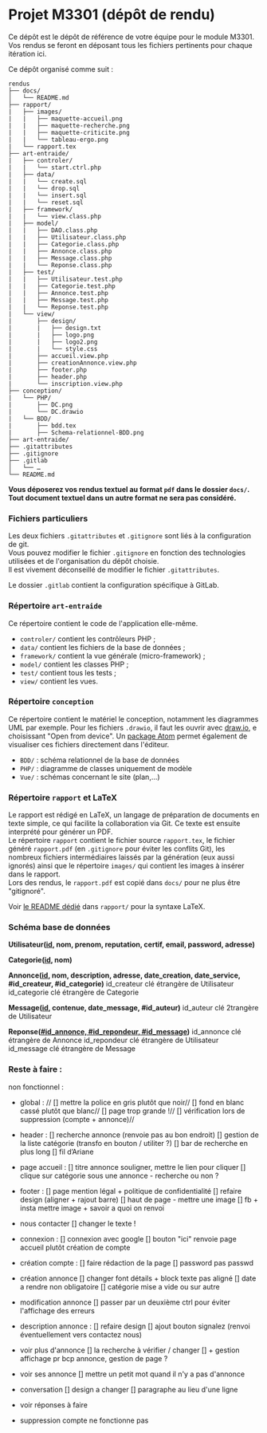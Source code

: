 # Projet M3301 (dépôt de rendu)

Ce dépôt est le dépôt de référence de votre équipe pour le module M3301.
Vos rendus se feront en déposant tous les fichiers pertinents pour chaque itération ici.

Ce dépôt organisé comme suit :
```console
rendus
├── docs/
│   └── README.md
├── rapport/
|   ├── images/
|   |   ├── maquette-accueil.png
|   |   ├── maquette-recherche.png
|   |   ├── maquette-criticite.png
|   |   └── tableau-ergo.png
|   └── rapport.tex
├── art-entraide/
|   ├── controler/
|   |   └── start.ctrl.php
|   ├── data/
|   |   └── create.sql
|   |   └── drop.sql
|   |   └── insert.sql
|   |   └── reset.sql
|   ├── framework/
|   |   └── view.class.php
|   ├── model/
|   |   ├── DAO.class.php
|   |   ├── Utilisateur.class.php
|   |   ├── Categorie.class.php
|   |   ├── Annonce.class.php
|   |   ├── Message.class.php
|   |   └── Reponse.class.php
|   ├── test/
|   |   ├── Utilisateur.test.php
|   |   ├── Categorie.test.php
|   |   ├── Annonce.test.php
|   |   ├── Message.test.php
|   |   └── Reponse.test.php
|   └── view/
|       ├── design/
|       |   ├── design.txt
|       |   ├── logo.png
|       |   ├── logo2.png
|       |   └── style.css
|       ├── accueil.view.php
|       ├── creationAnnonce.view.php
|       ├── footer.php
|       ├── header.php
|       └── inscription.view.php
├── conception/
|   └── PHP/
|       ├── DC.png
|       └── DC.drawio
|   └── BDD/
|       ├── bdd.tex
|       ├── Schema-relationnel-BDD.png
├── art-entraide/
├── .gitattributes
├── .gitignore
├── .gitlab
│   └── …
└── README.md
```

**Vous déposerez vos rendus textuel au format `pdf` dans le dossier `docs/`.<br>
Tout document textuel dans un autre format ne sera pas considéré.**


### Fichiers particuliers

Les deux fichiers `.gitattributes` et `.gitignore` sont liés à la configuration de git.<br>
Vous pouvez modifier le fichier `.gitignore` en fonction des technologies utilisées et de l'organisation du dépôt choisie.<br>
Il est vivement déconseillé de modifier le fichier `.gitattributes`.

Le dossier `.gitlab` contient la configuration spécifique à GitLab.

### Répertoire `art-entraide`

Ce répertoire contient le code de l'application elle-même.

- `controler/` contient les contrôleurs PHP ;
- `data/` contient les fichiers de la base de données ;
- `framework/` contient la vue générale (micro-framework) ;
- `model/` contient les classes PHP ;
- `test/` contient tous les tests ;
- `view/` contient les vues.

### Répertoire `conception`
Ce répertoire contient le matériel le conception, notamment les diagrammes UML par exemple.
Pour les fichiers `.drawio`, il faut les ouvrir avec [draw.io](https://app.diagrams.net/), e choisissant "Open from device". Un [package Atom](https://atom.io/packages/atom-drawio) permet également de visualiser ces fichiers directement dans l'éditeur.

- `BDD/` : schéma relationnel de la base de données
- `PHP/` : diagramme de classes uniquement de modèle
- `Vue/` : schémas concernant le site (plan,...)

### Répertoire `rapport` et LaTeX
Le rapport est rédigé en LaTeX, un langage de préparation de documents en texte simple, ce qui facilite la collaboration via Git. Ce texte est ensuite interprété pour générer un PDF.\
Le répertoire `rapport` contient le fichier source `rapport.tex`, le fichier généré `rapport.pdf` (en `.gitignore` pour éviter les conflits Git), les nombreux fichiers intermédiaires laissés par la génération (eux aussi ignorés) ainsi que le répertoire `images/` qui contient les images à insérer dans le rapport.\
Lors des rendus, le `rapport.pdf` est copié dans `docs/` pour ne plus être "gitignoré".

Voir [le README dédié](https://gricad-gitlab.univ-grenoble-alpes.fr/iut2-info/m3301/2020-s3/team-9/rendus/-/blob/master/rapport/README.md) dans `rapport/` pour la syntaxe LaTeX.

### Schéma base de données
**Utilisateur(<u>id</u>, nom, prenom, reputation, certif, email, password, adresse)**

**Categorie(<u>id</u>, nom)**

**Annonce(<u>id</u>, nom, description, adresse, date_creation, date_service, #id_createur, #id_categorie)**
id_createur clé étrangère de Utilisateur
id_categorie clé étrangère de Categorie

**Message(<u>id</u>, contenue, date_message, #id_auteur)**
id_auteur clé 2trangère de Utilisateur

**Reponse(<u>#id_annonce, #id_repondeur, #id_message</u>)**
id_annonce clé étrangère de Annonce
id_repondeur clé étrangère de Utilisateur
id_message clé étrangère de Message

### Reste à faire :
non fonctionnel :
 - global : //
  []  mettre la police en gris plutôt que noir//
  []  fond en blanc cassé plutôt que blanc//
  []  page trop grande !//
  []  vérification lors de suppression (compte + annonce)//
 - header :
  []  recherche annonce (renvoie pas au bon endroit)
  []  gestion de la liste catégorie (transfo en bouton / utiliter ?)
  []  bar de recherche en plus long
  []  fil d’Ariane
 - page accueil :
  []  titre annonce souligner, mettre le lien pour cliquer
  []  clique sur catégorie sous une annonce - recherche ou non ?

- footer :
  []  page mention légal + politique de confidentialité
  []  refaire design (aligner + rajout barre)
  []  haut de page - mettre une image
  []  fb + insta mettre image + savoir a quoi on renvoi
 - nous contacter
  []  changer le texte !

 - connexion :
  []  connexion avec google
  []  bouton "ici" renvoie page accueil plutôt création de compte
 - création compte :
  []  faire rédaction de la page
  []  password pas passwd

 - création annonce
  []  changer font détails + block texte pas aligné
  []  date a rendre non obligatoire
  []  catégorie mise a vide ou sur autre
 - modification annonce
  []  passer par un deuxième ctrl pour éviter l'affichage des erreurs
 - description annonce :
  []  refaire design
  []  ajout bouton signalez (renvoi éventuellement vers contactez nous)

 - voir plus d'annonce
  []  la recherche à vérifier / changer
  []  + gestion affichage pr bcp annonce, gestion de page ?

 - voir ses annonce
  []  mettre un petit mot quand il n'y a pas d'annonce
 - conversation
  []  design a changer
  []  paragraphe au lieu d'une ligne
 - voir réponses à faire
 - suppression compte ne fonctionne pas
